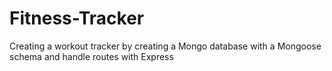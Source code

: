# Fitness-Tracker
Creating a workout tracker by creating a Mongo database with a Mongoose schema and handle routes with Express
